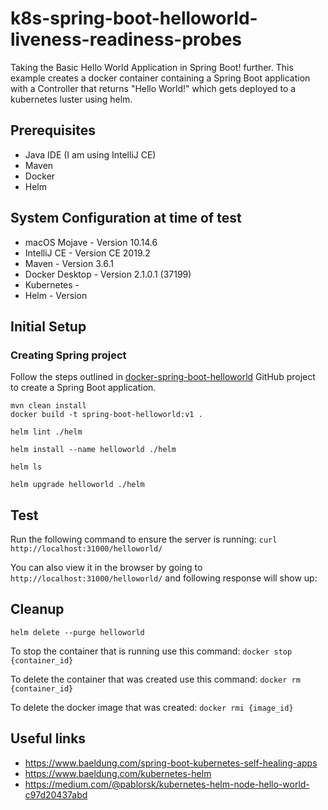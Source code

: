 # k8s-spring-boot-helloworld-liveness-readiness-probes

Taking the Basic Hello World Application in Spring Boot! further. This example creates a docker container containing a Spring Boot application with a Controller that returns "Hello World!" which gets deployed to a kubernetes luster using helm.


## Prerequisites

- Java IDE (I am using IntelliJ CE)
- Maven
- Docker
- Helm


## System Configuration at time of test

- macOS Mojave - Version 10.14.6
- IntelliJ CE - Version CE 2019.2
- Maven - Version 3.6.1
- Docker Desktop - Version 2.1.0.1 (37199)
- Kubernetes - 
- Helm - Version 

## Initial Setup

### Creating Spring project

Follow the steps outlined in [docker-spring-boot-helloworld](https://github.com/ameyrupji/docker-spring-boot-helloworld) GitHub project to create a Spring Boot application.

```
mvn clean install
docker build -t spring-boot-helloworld:v1 .
```

`helm lint ./helm`

`helm install --name helloworld ./helm`

`helm ls`

`helm upgrade helloworld ./helm`


## Test 


Run the following command to ensure the server is running: `curl http://localhost:31000/helloworld/`

You can also view it in the browser by going to `http://localhost:31000/helloworld/` and following response will show up:


## Cleanup

`helm delete --purge helloworld`


To stop the container that is running use this command: `docker stop {container_id}`

To delete the container that was created use this command: `docker rm {container_id}`

To delete the docker image that was created: `docker rmi {image_id}`

## Useful links

- https://www.baeldung.com/spring-boot-kubernetes-self-healing-apps
- https://www.baeldung.com/kubernetes-helm
- https://medium.com/@pablorsk/kubernetes-helm-node-hello-world-c97d20437abd

